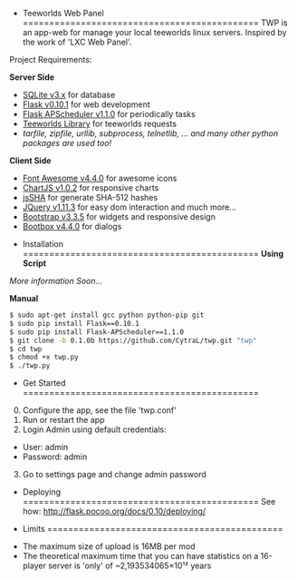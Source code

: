 + Teeworlds Web Panel
=============================================
TWP is an app-web for manage your local teeworlds linux servers. Inspired by the work of 'LXC Web Panel'.


Project Requirements:

**Server Side**
- [SQLite v3.x](https://www.sqlite.org/) for database
- [Flask v0.10.1](http://flask.pocoo.org/) for web development
 - [Flask APScheduler v1.1.0](https://github.com/viniciuschiele/flask-apscheduler) for periodically tasks
- [Teeworlds Library](https://blog.mnus.de/2011/07/teeworlds-serverlist-library-for-python/) for teeworlds requests
- *tarfile, zipfile, urllib, subprocess, telnetlib, ... and many other python packages are used too!*

**Client Side**
- [Font Awesome v4.4.0](http://fontawesome.io/) for awesome icons
- [ChartJS v1.0.2](http://www.chartjs.org/) for responsive charts
- [jsSHA](https://github.com/Caligatio/jsSHA) for generate SHA-512 hashes
- [JQuery v1.11.3](http://jquery.com/) for easy dom interaction and much more...
 - [Bootstrap v3.3.5](http://getbootstrap.com/) for widgets and responsive design
 - [Bootbox v4.4.0](http://bootboxjs.com/) for dialogs


+ Installation
=============================================
**Using Script**

*More information Soon...*

**Manual**
```bash
$ sudo apt-get install gcc python python-pip git
$ sudo pip install Flask==0.10.1
$ sudo pip install Flask-APScheduler==1.1.0
$ git clone -b 0.1.0b https://github.com/CytraL/twp.git "twp"
$ cd twp
$ chmod +x twp.py
$ ./twp.py
```

+ Get Started
=============================================
0. Configure the app, see the file 'twp.conf'
1. Run or restart the app
2. Login Admin using default credentials:
 * User: admin
 * Password: admin
3. Go to settings page and change admin password


+ Deploying
=============================================
See how: http://flask.pocoo.org/docs/0.10/deploying/


+ Limits
=============================================
- The maximum size of upload is 16MB per mod
- The theoretical maximum time that you can have statistics on a 16-player server is 'only' of ~2,193534065×10¹² years
